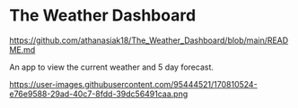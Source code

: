 # The Weather Dashboard

https://github.com/athanasiak18/The_Weather_Dashboard/blob/main/README.md

An app to view the current weather and 5 day forecast.

https://user-images.githubusercontent.com/95444521/170810524-e76e9588-29ad-40c7-8fdd-39dc56491caa.png
